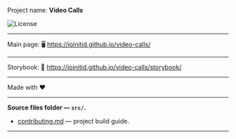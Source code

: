 Project name: **Video Calls**

![License](https://badgen.net/github/license/IOINITID/event-booking)

---

Main page: 🖥️ https://ioinitid.github.io/video-calls/

---

Storybook: 📖 https://ioinitid.github.io/video-calls/storybook/

---

Made with ❤️

---

**Source files folder — `src/`.**

- [contributing.md](contributing.md) — project build guide.

---
